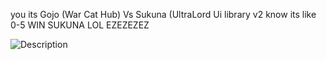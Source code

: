 you its Gojo (War Cat Hub) Vs Sukuna (UltraLord Ui library v2 know its like 0-5 WIN SUKUNA LOL EZEZEZEZ

![Description](https://your-gif-url.gif)
